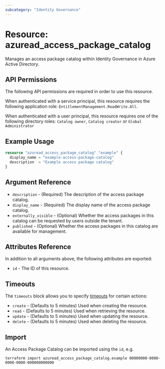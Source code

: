 ```yaml
---
subcategory: "Identity Governance"
---
```


# Resource: azuread_access_package_catalog

Manages an access package catalog within Identity Governance in Azure Active Directory.

## API Permissions

The following API permissions are required in order to use this resource.

When authenticated with a service principal, this resource requires the following application role: `EntitlementManagement.ReadWrite.All`.

When authenticated with a user principal, this resource requires one of the following directory roles: `Catalog owner`, `Catalog creator` or `Global Administrator`


## Example Usage

```terraform
resource "azuread_access_package_catalog" "example" {
  display_name = "example-access-package-catalog"
  description  = "Example access package catalog"
}
```

## Argument Reference

* `description` - (Required) The description of the access package catalog.
* `display_name` - (Required) The display name of the access package catalog.
* `externally_visible` - (Optional) Whether the access packages in this catalog can be requested by users outside the tenant.
* `published` - (Optional) Whether the access packages in this catalog are available for management.

## Attributes Reference

In addition to all arguments above, the following attributes are exported:

* `id` - The ID of this resource.

## Timeouts

The `timeouts` block allows you to specify [timeouts](https://www.terraform.io/language/resources/syntax#operation-timeouts) for certain actions:

* `create` - (Defaults to 5 minutes) Used when creating the resource.
* `read` - (Defaults to 5 minutes) Used when retrieving the resource.
* `update` - (Defaults to 5 minutes) Used when updating the resource.
* `delete` - (Defaults to 5 minutes) Used when deleting the resource.

## Import

An Access Package Catalog can be imported using the `id`, e.g.

```
terraform import azuread_access_package_catalog.example 00000000-0000-0000-0000-000000000000
```


